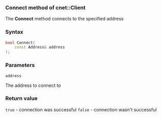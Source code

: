 ### Connect method of cnet::Client

The **Connect** method connects to the specified address
### Syntax
```C++
bool Connect(
    const Address& address
);
```
### Parameters
`address` 

The address to connect to

### Return value
`true` - connection was successful
`false` - connection wasn't successful